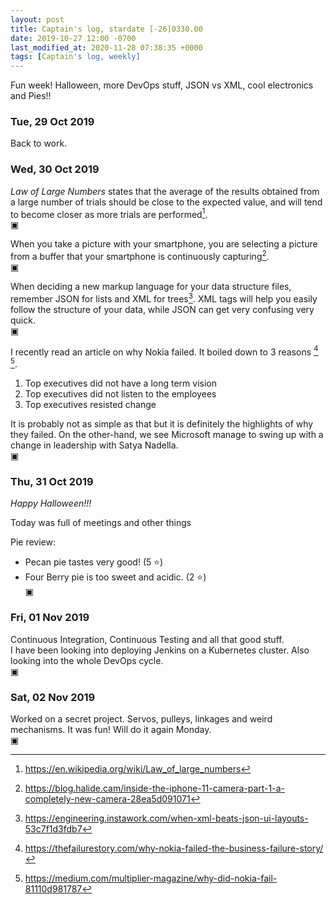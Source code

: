 ```yaml
---
layout: post
title: Captain's log, stardate [-26]0330.00
date: 2019-10-27 12:00 -0700
last_modified_at: 2020-11-28 07:38:35 +0000
tags: [Captain's log, weekly]
---
```


Fun week! Halloween, more DevOps stuff, JSON vs XML, cool electronics and
Pies!!

<!-- more -->

### Tue, 29 Oct 2019

Back to work.

### Wed, 30 Oct 2019

*Law of Large Numbers* states that the average of the results obtained from a
large number of trials should be close to the expected value, and will tend to
become closer as more trials are performed[^1].  
▣

When you take a picture with your smartphone, you are selecting a picture from
a buffer that your smartphone is continuously capturing[^2].  
▣

When deciding a new markup language for your data structure files, remember
JSON for lists and XML for trees[^3]. XML tags will help you easily
follow the structure of your data, while JSON can get very confusing very
quick.  
▣

I recently read an article on why Nokia failed. It boiled down to 3 reasons
[^4] [^5].

1. Top executives did not have a long term vision
2. Top executives did not listen to the employees
3. Top executives resisted change

It is probably not as simple as that but it is definitely the highlights of
why they failed. On the other-hand, we see Microsoft manage to swing up with a
change in leadership with Satya Nadella.  
▣

### Thu, 31 Oct 2019

*Happy Halloween!!!*

Today was full of meetings and other things

Pie review:

- Pecan pie tastes very good! (5 :star:)
- Four Berry pie is too sweet and acidic. (2 :star:)  
▣

### Fri, 01 Nov 2019

Continuous Integration, Continuous Testing and all that good stuff.  
I have been looking into deploying Jenkins on a Kubernetes cluster. Also
looking into the whole DevOps cycle.  
▣

### Sat, 02 Nov 2019

Worked on a secret project. Servos, pulleys, linkages and weird mechanisms. It
was fun! Will do it again Monday.  
▣

[^1]: <https://en.wikipedia.org/wiki/Law_of_large_numbers>
[^2]: <https://blog.halide.cam/inside-the-iphone-11-camera-part-1-a-completely-new-camera-28ea5d091071>
[^3]: <https://engineering.instawork.com/when-xml-beats-json-ui-layouts-53c7f1d3fdb7>
[^4]: <https://thefailurestory.com/why-nokia-failed-the-business-failure-story/>
[^5]: <https://medium.com/multiplier-magazine/why-did-nokia-fail-81110d981787>

